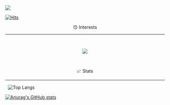 <img src="https://capsule-render.vercel.app/api?type=waving&height=300&color=c0c0c0&text=Welcome%20to%20@dkfvkzk0&section=header" />

[![Hits](https://hits.seeyoufarm.com/api/count/incr/badge.svg?url=https%3A%2F%2Fgithub.com%2Fdkfvkzk0%2F&count_bg=%2379C83D&title_bg=%23555555&icon=&icon_color=%23E7E7E7&title=hits&edge_flat=false)](https://hits.seeyoufarm.com)

<center>🙃 Interests</center>

---
&nbsp;
<center><a href="https://www.python.org/"><img src="https://img.shields.io/badge/Python-3776AB?style=flat-square&logo=Python&logoColor=white"/></a> </a></center>

&nbsp;

<center>📈 Stats</center>

---
&nbsp;
![Top Langs](https://github-readme-stats.vercel.app/api/top-langs/?username=dkfvkzk0&theme=graywhite)

[![Anurag's GitHub stats](https://github-readme-stats.vercel.app/api?username=dkfvkzk0&theme=graywhite)](https://github.com/anuraghazra/github-readme-stats)


